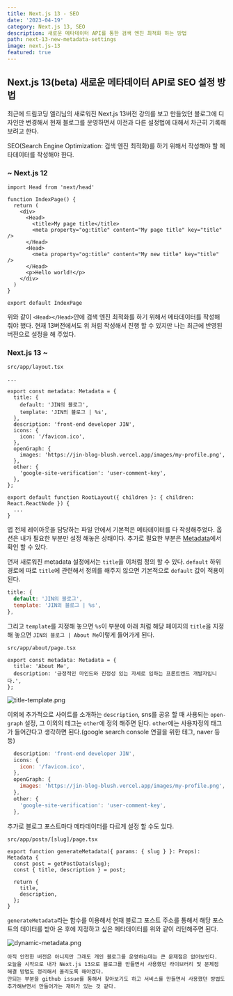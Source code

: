 ```yaml
---
title: Next.js 13 - SEO
date: '2023-04-19'
category: Next.js 13, SEO
description: 새로운 메타데이터 API를 통한 검색 엔진 최적화 하는 방법
path: next-13-new-metadata-settings
image: next.js-13
featured: true
---
```


## Next.js 13(beta) 새로운 메타데이터 API로 SEO 설정 방법

최근에 드림코딩 엘리님의 새로워진 Next.js 13버전 강의를 보고 만들었던 블로그에 디자인만 변경해서 현재 블로그를 운영하면서
이전과 다른 설정법에 대해서 차근히 기록해보려고 한다.

SEO(Search Engine Optimization: 검색 엔진 최적화)를 하기 위해서 작성해야 할 메타데이터를 작성해야 한다.

### ~ Next.js 12

```tsx
import Head from 'next/head'

function IndexPage() {
  return (
    <div>
      <Head>
        <title>My page title</title>
        <meta property="og:title" content="My page title" key="title" />
      </Head>
      <Head>
        <meta property="og:title" content="My new title" key="title" />
      </Head>
      <p>Hello world!</p>
    </div>
  )
}

export default IndexPage
```

위와 같이 `<Head></Head>`안에 검색 엔진 최적화를 하기 위해서 메타데이터를 작성해 줘야 했다.
현재 13버전에서도 위 처럼 작성해서 진행 할 수 있지만 나는 최근에 반영된 버전으로 설정을 해 주었다.

### Next.js 13 ~

`src/app/layout.tsx`

```tsx
...

export const metadata: Metadata = {
  title: {
    default: 'JIN의 블로그',
    template: 'JIN의 블로그 | %s',
  },
  description: 'front-end developer JIN',
  icons: {
    icon: '/favicon.ico',
  },
  openGraph: {
    images: 'https://jin-blog-blush.vercel.app/images/my-profile.png',
  },
  other: {
    'google-site-verification': 'user-comment-key',
  },
};

export default function RootLayout({ children }: { children: React.ReactNode }) {
  ...
}
```

앱 전체 레이아웃을 담당하는 파일 안에서 기본적은 메타데이터를 다 작성해주었다.
옵션은 내가 필요한 부분만 설정 해놓은 상태이다. 추가로 필요한 부분은 [Metadata](https://beta.nextjs.org/docs/api-reference/metadata)에서 확인 할 수 있다.

먼저 새로워진 metadata 설정에서는 `title`을 이처럼 정의 할 수 있다.
`default` 하위 경로에 따로 `title`에 관련해서 정의를 해주지 않으면 기본적으로 `default` 값이 적용이 된다.

```js
title: {
  default: 'JIN의 블로그',
  template: 'JIN의 블로그 | %s',
},
```

그리고 `template`를 지정해 놓으면 `%s`이 부분에 아래 처럼 해당 페이지의 `title`을 지정해 놓으면 `JIN의 블로그 | About Me`이렇게 들어가게 된다.

`src/app/about/page.tsx`

```tsx
export const metadata: Metadata = {
  title: 'About Me',
  description: '긍정적인 마인드와 진정성 있는 자세로 임하는 프론트엔드 개발자입니다.',
};
```

![title-template.png](/images/next-13-new-metadata/title-template.png)

이외에 추가적으로 사이트를 소개하는 `description`, sns를 공유 할 때 사용되는 `open-graph` 설정, 그 이외의 테그는 `other`에 정의 해주면 된다.
`other`에는 사용자정의 태그가 들어간다고 생각하면 된다.(google search console 연결을 위한 테그, naver 등등)

```js
  description: 'front-end developer JIN',
  icons: {
    icon: '/favicon.ico',
  },
  openGraph: {
    images: 'https://jin-blog-blush.vercel.app/images/my-profile.png',
  },
  other: {
    'google-site-verification': 'user-comment-key',
  },
```

추가로 블로그 포스트마다 메타데이터를 다르게 설정 할 수도 있다.

`src/app/posts/[slug]/page.tsx`

```tsx
export function generateMetadata({ params: { slug } }: Props): Metadata {
  const post = getPostData(slug);
  const { title, description } = post;

  return {
    title,
    description,
  };
}
```

`generateMetadata`라는 함수를 이용해서 현재 블로그 포스트 주소를 통해서 해당 포스트의 데이터를 받아 온 후에 지정하고 싶은
메타데이터를 위와 같이 리턴해주면 된다.

![dynamic-metadata.png](/images/next-13-new-metadata/dynamic-metadata.png)

`아직 안전한 버전은 아니지만 그래도 개인 블로그를 운영하는데는 큰 문제점은 없어보인다.`<br />
`오늘을 시작으로 내가 Next.js 13으로 블로그를 만들면서 사용했던 라이브러리 및 문제점 해결 방법도 정리해서 올리도록 해야겠다.`<br />
`안되는 부분을 github issue를 통해서 찾아보기도 하고 서비스를 만들면서 사용했던 방법도 추가해보면서 만들어가는 재미가 있는 것 같다.`
